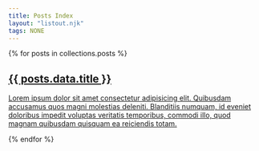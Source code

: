 ```yaml
---
title: Posts Index
layout: "listout.njk"
tags: NONE
--- 
```


{% for posts in collections.posts %}

<div class="code-toolbar">
<a class="postcard" href="{{posts.url}}"> 
    <h2>{{ posts.data.title }}</h2>
    <p>Lorem ipsum dolor sit amet consectetur adipisicing elit. Quibusdam accusamus quos magni molestias deleniti. Blanditiis numquam, id eveniet doloribus impedit voluptas veritatis temporibus, commodi illo, quod magnam quibusdam quisquam ea reiciendis totam.</p>
</a>
</div>

{% endfor %}
